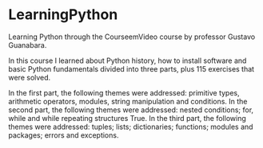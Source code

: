 # LearningPython
Learning Python through the CourseemVideo course by professor Gustavo Guanabara.

In this course I learned about Python history, how to install software and basic Python fundamentals divided into three parts, plus 115 exercises that were solved.

In the first part, the following themes were addressed: primitive types, arithmetic operators, modules, string manipulation and conditions.
In the second part, the following themes were addressed: nested conditions; for, while and while repeating structures True.
In the third part, the following themes were addressed: tuples; lists; dictionaries; functions; modules and packages; errors and exceptions.
